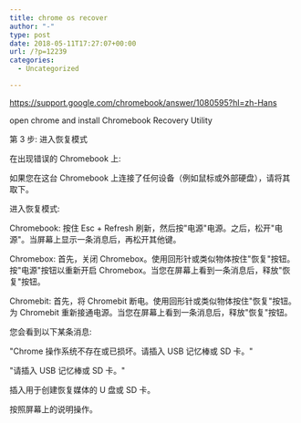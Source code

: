 ```yaml
---
title: chrome os recover
author: "-"
type: post
date: 2018-05-11T17:27:07+00:00
url: /?p=12239
categories:
  - Uncategorized

---
```

https://support.google.com/chromebook/answer/1080595?hl=zh-Hans

open chrome and install Chromebook Recovery Utility

第 3 步: 进入恢复模式
  
在出现错误的 Chromebook 上: 

如果您在这台 Chromebook 上连接了任何设备（例如鼠标或外部硬盘），请将其取下。
  
进入恢复模式: 
  
Chromebook: 按住 Esc + Refresh 刷新，然后按"电源"电源。之后，松开"电源"。当屏幕上显示一条消息后，再松开其他键。
  
Chromebox: 首先，关闭 Chromebox。使用回形针或类似物体按住"恢复"按钮。按"电源"按钮以重新开启 Chromebox。当您在屏幕上看到一条消息后，释放"恢复"按钮。
  
Chromebit: 首先，将 Chromebit 断电。使用回形针或类似物体按住"恢复"按钮。为 Chromebit 重新接通电源。当您在屏幕上看到一条消息后，释放"恢复"按钮。
  
您会看到以下某条消息: 
  
"Chrome 操作系统不存在或已损坏。请插入 USB 记忆棒或 SD 卡。"
  
"请插入 USB 记忆棒或 SD 卡。"
  
插入用于创建恢复媒体的 U 盘或 SD 卡。
  
按照屏幕上的说明操作。